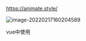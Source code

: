https://animate.style/

![image-20220217160204589](https://gitee.com/capsion-images/notebook/raw/master/image/202202171602062.png)



vue中使用



```

```

